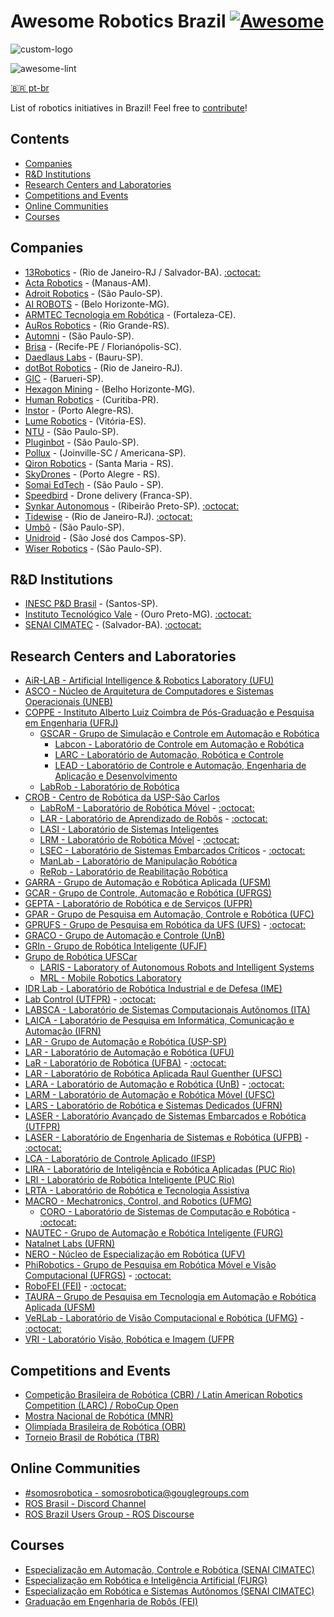 # Awesome Robotics Brazil [![Awesome](https://awesome.re/badge.svg)](https://github.com/sindresorhus/awesome)

![custom-logo](logo.png)

![awesome-lint](https://github.com/mateus-amarante/awesome-robotics-brazil/workflows/awesome-lint/badge.svg)

[:brazil: pt-br](README.PT-BR.md)

List of robotics initiatives in Brazil! Feel free to [contribute](CONTRIBUTING.md)!

## Contents

- [Companies](#companies)
- [R&D Institutions](#rd-institutions)
- [Research Centers and Laboratories](#research-centers-and-laboratories)
- [Competitions and Events](#competitions-and-events)
- [Online Communities](#online-communities)
- [Courses](#courses)

## Companies

- [13Robotics](http://www.13robotics.com/) - (Rio de Janeiro-RJ / Salvador-BA). [:octocat:](https://github.com/ThirteenLtda)
- [Acta Robotics](http://actarobotics.com/) - (Manaus-AM).
- [Adroit Robotics](http://adroitrobotics.com/) - (São Paulo-SP).
- [AI ROBOTS](https://www.airobots.com.br/) - (Belo Horizonte-MG).
- [ARMTEC Tecnologia em Robótica](http://www.armtecbrasil.com/) - (Fortaleza-CE).
- [AuRos Robotics](https://aurosrobotics.com.br/) - (Rio Grande-RS).
- [Automni](https://automni.com.br/) - (São Paulo-SP).
- [Brisa](https://www.brisa.tech/) - (Recife-PE / Florianópolis-SC).
- [Daedlaus Labs](https://www.daedalus-tech.com/) - (Bauru-SP).
- [dotBot Robotics](https://www.dotbot-robotics.com/) - (Rio de Janeiro-RJ).
- [GIC](https://www.gicbrasil.com/) - (Barueri-SP).
- [Hexagon Mining](https://hexagonmining.com/) - (Belho Horizonte-MG).
- [Human Robotics](https://www.humanrobotics.ai/) - (Curitiba-PR).
- [Instor](https://www.instor.com.br/) - (Porto Alegre-RS).
- [Lume Robotics](http://lumerobotics.ai/) - (Vitória-ES).
- [NTU](https://ntu.ai/) - (São Paulo-SP).
- [Pluginbot](https://pluginbot.ai/) - (São Paulo-SP).
- [Pollux](https://www.pollux.com.br/) - (Joinville-SC / Americana-SP).
- [Qiron Robotics](https://qironrobotics.com/) - (Santa Maria - RS).
- [SkyDrones](https://skydrones.com.br/) - (Porto Alegre - RS).
- [Somai EdTech](https://somai.com.br/) - (São Paulo - SP).
- [Speedbird](https://speedbird.aero/) - Drone delivery (Franca-SP).
- [Synkar Autonomous](https://www.synkar.com/) - (Ribeirão Preto-SP). [:octocat:](https://github.com/Synkar)
- [Tidewise](https://www.tidewise.io/) -  (Rio de Janeiro-RJ). [:octocat:](https://github.com/tidewise)
- [Umbô](https://www.umbo.net.br/) - (São Paulo-SP).
- [Unidroid](https://www.unidroid.com.br/) - (São José dos Campos-SP).
- [Wiser Robotics](https://wiserrobotics.com.br/) - (São Paulo-SP).

## R&D Institutions

- [INESC P&D Brasil](http://inescbrasil.org.br/) - (Santos-SP).
- [Instituto Tecnológico Vale](http://www.itv.org/en/research-line/robotics-applied-to-mining/) - (Ouro Preto-MG). [:octocat:](https://github.com/itvroc/)
- [SENAI CIMATEC](http://www.senaicimatec.com.br/areas-de-interesse/robotica-e-supercomputacao/) - (Salvador-BA). [:octocat:](https://github.com/Brazilian-Institute-of-Robotics)

## Research Centers and Laboratories

- [AiR-LAB - Artificial Intelligence & Robotics Laboratory (UFU)](https://airlabufu.wixsite.com/site)
- [ASCO - Núcleo de Arquitetura de Computadores e Sistemas Operacionais (UNEB)](http://www.acso.uneb.br)
- [COPPE - Instituto Alberto Luiz Coimbra de Pós-Graduação e Pesquisa em Engenharia (UFRJ)](https://www.coppe.ufrj.br/)
  - [GSCAR - Grupo de Simulação e Controle em Automação e Robótica](http://www.coep.ufrj.br/gscar/sobre.html)
    - [Labcon - Laboratório de Controle em Automação e Robótica](http://www.coep.ufrj.br/labcon)
    - [LARC - Laboratório de Automação, Robótica e Controle](http://www.coep.ufrj.br/gscar/larc.html)
    - [LEAD - Laboratório de Controle e Automação, Engenharia de Aplicação e Desenvolvimento](http://www.coep.ufrj.br/gscar/lead/)
  - [LabRob - Laboratório de Robótica](http://www.labrob.coppe.ufrj.br/)
- [CROB - Centro de Robótica da USP-São Carlos](http://www.crob.eesc.usp.br/)
  - [LabRoM - Laboratório de Robótica Móvel](http://www.crob.eesc.usp.br/laboratorios/) - [:octocat:](https://github.com/EESC-LabRoM)
  - [LAR - Laboratório de Aprendizado de Robôs](http://lar.icmc.usp.br/) - [:octocat:](https://github.com/LAR-USP)
  - [LASI - Laboratório de Sistemas Inteligentes](http://www.sel.eesc.usp.br/lasi/lasi/?page_id=83&lang=pt)
  - [LRM - Laboratório de Robótica Móvel](http://lrm.icmc.usp.br/web/index.php?n=Port.Home) - [:octocat:](https://github.com/usp-lrm)
  - [LSEC - Laboratório de Sistemas Embarcados Críticos](https://www.lsec.icmc.usp.br/) - [:octocat:](https://github.com/LSEC-ICMC)
  - [ManLab - Laboratório de Manipulação Robótica](http://143.107.239.254/mecatronica/index.php/pt/laboratorios/laboratorio-de-manipulacao-robotica)
  - [ReRob - Laboratório de Reabilitação Robótica](http://143.107.239.254/mecatronica/index.php/pt/laboratorios/laboratorio-de-reabilitacao-robotica)
- [GARRA - Grupo de Automação e Robótica Aplicada (UFSM)](https://www.ufsm.br/grupos/garra/)
- [GCAR - Grupo de Controle, Automação e Robótica (UFRGS)](https://www.ece.ufrgs.br/)
- [GEPTA - Laboratório de Robótica e de Serviços (UFPR)](http://gepta.weebly.com/)
- [GPAR - Grupo de Pesquisa em Automação, Controle e Robótica (UFC)](https://gpar.ufc.br/)
- [GPRUFS - Grupo de Pesquisa em Robótica da UFS (UFS)](http://www.gprufs.org/) - [:octocat:](https://github.com/GPRUFS)
- [GRACO - Grupo de Automação e Controle (UnB)](http://www.graco.unb.br/)
- [GRIn - Grupo de Robótica Inteligente (UFJF)](https://www.ufjf.br/inerge/institucional/laboratorios/grin/)
- [Grupo de Robótica UFSCar](https://www.robotica.ufscar.br/)
  - [LARIS - Laboratory of Autonomous Robots and Intelligent Systems](https://www.laris.ufscar.br/pt-br)
  - [MRL - Mobile Robotics Laboratory](https://www.ufscar-mobile-robotics.com.br/)
- [IDR Lab - Laboratório de Robótica Industrial e de Defesa (IME)](http://labmec.imejunior.com.br/)
- [Lab Control (UTFPR)](http://anvargas.com/dokuwiki/doku.php) - [:octocat:](https://github.com/labcontrol-data)
- [LABSCA - Laboratório de Sistemas Computacionais Autônomos (ITA)](http://www.comp.ita.br/labsca/)
- [LAICA - Laboratório de Pesquisa em Informática, Comunicação e Automação (IFRN)](http://laica.ifrn.edu.br/)
- [LAR - Grupo de Automação e Robótica (USP-SP)](http://sites.poli.usp.br/pmr/lar/)
- [LAR - Laboratório de Automação e Robótica (UFU)](http://www.mecanica.ufu.br/laboratorio/laboratorio-de-automacao-e-robotica)
- [LaR - Laboratório de Robótica (UFBA)](http://www.dee.eng.ufba.br/lar/) - [:octocat:](https://github.com/lar-deeufba)
- [LAR - Laboratório de Robótica Aplicada Raul Guenther (UFSC)](https://robotica.ufsc.br/)
- [LARA - Laboratório de Automação e Robótica (UnB)](http://www.lara.unb.br) - [:octocat:](https://github.com/lara-unb)
- [LARM - Laboratório de Automação e Robótica Móvel (UFSC)](https://larm.ufsc.br/)
- [LARS - Laboratório de Robótica e Sistemas Dedicados (UFRN)](https://labs.imd.ufrn.br/labs/nPITI/laboratorios/LARS)
- [LASER - Laboratório Avançado de Sistemas Embarcados e Robótica (UTFPR)](http://laser.dainf.ct.utfpr.edu.br/)
- [LASER - Laboratório de Engenharia de Sistemas e Robótica (UFPB)](http://laser.ci.ufpb.br/) - [:octocat:](https://github.com/laser-ufpb)
- [LCA - Laboratório de Controle Aplicado (IFSP)](https://spo.ifsp.edu.br/lca)
- [LIRA - Laboratório de Inteligência e Robótica Aplicadas (PUC Rio)](http://www.lira.ele.puc-rio.br)
- [LRI - Laboratório de Robótica Inteligente (PUC Rio)](http://www.ele.puc-rio.br/posgraduacao/laboratorios/lri/)
- [LRTA - Laboratório de Robótica e Tecnologia Assistiva](http://www.nta.ufes.br/)
- [MACRO - Mechatronics, Control, and Robotics (UFMG)](http://macro.ppgee.ufmg.br/)
  - [CORO - Laboratório de Sistemas de Computação e Robótica](http://coro.cpdee.ufmg.br/) - [:octocat:](https://bitbucket.org/coroufmg)
- [NAUTEC - Grupo de Automação e Robótica Inteligente (FURG)](https://nautec.furg.br/)
- [Natalnet Labs (UFRN)](http://www.natalnet.br/home/)
- [NERO - Núcleo de Especialização em Robótica (UFV)](https://www.robotica.ufv.br/)
- [PhiRobotics - Grupo de Pesquisa em Robótica Móvel e Visão Computacional (UFRGS)](https://www.inf.ufrgs.br/phi-group/site/) - [:octocat:](https://github.com/phir2-lab)
- [RoboFEI (FEI)](https://portal.fei.edu.br/robo-fei) - [:octocat:](https://github.com/RoboFEI)
- [TAURA – Grupo de Pesquisa em Tecnologia em Automação e Robótica Aplicada (UFSM)](https://www.ufsm.br/pro-reitorias/prpgp/grupo-de-pesquisa/taura-grupo-de-pesquisa-em-tecnologia-em-automacao-e-robotica-aplicada/)
- [VeRLab - Laboratório de Visão Computacional e Robótica (UFMG)](https://www.verlab.dcc.ufmg.br/) - [:octocat:](https://github.com/verlab)
- [VRI - Laboratório Visão, Robótica e Imagem (UFPR](https://web.inf.ufpr.br/vri/)

## Competitions and Events

- [Competição Brasileira de Robótica (CBR) / Latin American Robotics Competition (LARC) / RoboCup Open](http://www.cbrobotica.org/)
- [Mostra Nacional de Robótica (MNR)](http://www.mnr.org.br/)
- [Olimpíada Brasileira de Robótica (OBR)](http://www.obr.org.br/)
- [Torneio Brasil de Robótica (TBR)](https://www.torneiobrasilderobotica.com.br/)

## Online Communities

- [#somosrobotica - somosrobotica@gouglegroups.com](https://groups.google.com/g/somosrobotica)
- [ROS Brasil - Discord Channel](https://discord.gg/UKUfdpku)
- [ROS Brazil Users Group - ROS Discourse](https://discourse.ros.org/c/local/brazil/40)

## Courses

- [Especialização em Automação, Controle e Robótica (SENAI CIMATEC)](http://www.senaicimatec.com.br/cursos_pos/especializacao-em-automacao-controle-e-robotica/#/)
- [Especialização em Robótica e Inteligência Artificial (FURG)](https://siposg.furg.br/curso/1068)
- [Especialização em Robótica e Sistemas Autônomos (SENAI CIMATEC)](http://www.senaicimatec.com.br/en/cursos_pos/robotica-e-sistemas-autonomos/#/)
- [Graduação em Engenharia de Robôs (FEI)](https://portal.fei.edu.br/curso-de-engenharia-de-robos)
